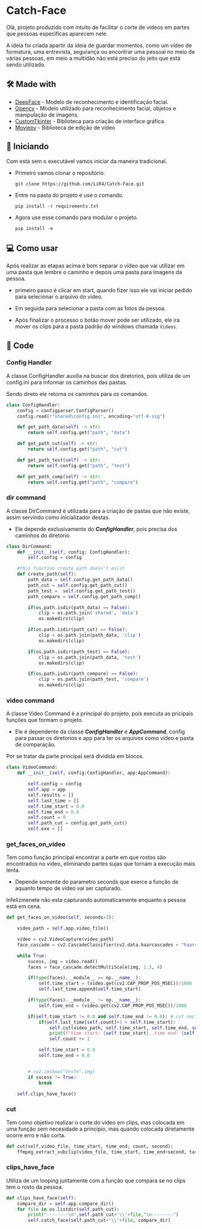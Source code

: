 # Catch-Face

Olá, projeto produzido com intuito de facilitar o corte de vídeos em partes que pessoas especificas aparecem nele.

A ideia foi criada apartir da ideia de guardar momentos, como um vídeo de formatura, uma entrevista, segurança ou encontrar uma pessoal no meio de várias pessoas, em meio a multidão não está preciso do jeito que está sendo utilizado.

## 🛠️ Made with

- [DeepFace](https://github.com/serengil/deepface) - Modelo de reconhecimento e identificação facial.
- [Opencv](https://github.com/opencv/opencv-python) - Modelo utilizado para reconhecimento facial, objetos e manipulação de imagens.
- [CustomTkinter](https://github.com/TomSchimansky/CustomTkinter) - Biblioteca para criação de interface gráfica.
- [Moviepy](https://github.com/Zulko/moviepy) - Biblioteca de edição de vídeo

## 🚀 Iniciando

Com está sem o executável vamos iniciar da maneira tradicional.

- Primeiro vamos clonar o repositório.

  ```
  git clone https://github.com/LiR4/Catch-Face.git
  ```

- Entre na pasta do projeto e use o comando.

  ```python
  pip install -r requirements.txt
  ```

- Agora use esse comando para modular o projeto.
  ```python
  pip install -e
  ```

## 💻 Como usar

Após realizar as etapas acima é bom separar o vídeo que vai utilizar em uma pasta que lembre o caminho e depois uma pasta para imagens da pessoa.

- primeiro passo é clicar em start, quando fizer isso ele vai iniciar pedido para selecionar o arquivo do vídeo.

- Em seguida para selecionar a pasta com as fotos da pessoa.

- Após finalizar o processo o botão mover pode ser utilizado, ele ira mover os clips para a pasta padrão do windows chamada `Videos`.

## 📝 Code

### Config Handler

A classe ConfigHandler auxilia na buscar dos diretorios, pois utiliza de um config.ini para informar os caminhos das pastas.

Sendo direto ele retorna os caminhos para os comandos.

```Python
class ConfigHandler:
    config = configparser.ConfigParser()
    config.read(r"shared\config.ini", encoding="utf-8-sig")

    def get_path_data(self) -> str:
        return self.config.get("path", "data")

    def get_path_cut(self) -> str:
        return self.config.get("path", "cut")

    def get_path_test(self) -> str:
        return self.config.get("path", "test")

    def get_path_comp(self) -> str:
        return self.config.get("path", "compare")
```

### dir command

A classe DirCommand é utilizada para a criação de pastas que não existe, assim servindo como inicializador destas.

- Ele depende exclusivamente do **_ConfigHandler_**, pois precisa dos caminhos do diretório.

```Python
class DirCommand:
    def __init__(self, config: ConfigHandler):
        self.config = config

    #this function create path doesn't exist
    def create_path(self):
        path_data = self.config.get_path_data()
        path_cut = self.config.get_path_cut()
        path_test =  self.config.get_path_test()
        path_compare = self.config.get_path_comp()

        if(os.path.isdir(path_data) == False):
            clip = os.path.join('shared', 'data')
            os.makedirs(clip)

        if(os.path.isdir(path_cut) == False):
            clip = os.path.join(path_data, 'clip')
            os.makedirs(clip)

        if(os.path.isdir(path_test) == False):
            clip = os.path.join(path_data, 'test')
            os.makedirs(clip)

        if(os.path.isdir(path_compare) == False):
            clip = os.path.join(path_test, 'compare')
            os.makedirs(clip)
```

### video command

A classe Video Command é a principal do projeto, pois executa as pricipais funções que formam o projeto.

- Ele é dependente da classe **_ConfigHandler_** e **_AppCommand_**, config para passar os diretorios e app para ter os arquivos como vídeo e pasta de comparação.

Por se tratar da parte principal será dividida em blocos.

```Python
class VideoCommand:
    def __init__(self, config:ConfigHandler, app:AppCommand):

        self.config = config
        self.app = app
        self.results = []
        self.last_time = []
        self.time_start = 0.0
        self.time_end = 0.0
        self.count = 0
        self.path_cut = config.get_path_cut()
        self.exe = []
```

### get_faces_on_video

Tem como função principal encontrar a parte em que rostos são encontrados no vídeo, eliminando partes sujas que tornam a execução mais lenta.

- Depende somente do parametro seconds que exerce a função de aquanto tempo de video vai ser capturado.

Infelizmenete não esta capturando automaticamente enquanto a pessoa está em cena.

```Python
def get_faces_on_video(self, seconds=3):

    video_path = self.app.video_file()

    video = cv2.VideoCapture(video_path)
    face_cascade = cv2.CascadeClassifier(cv2.data.haarcascades + "haarcascade_frontalface_default.xml")

    while True:
        sucess, img = video.read()
        faces = face_cascade.detectMultiScale(img, 1.3, 4)

        if(type(faces).__module__ == np.__name__):
            self.time_start = (video.get(cv2.CAP_PROP_POS_MSEC))/1000
            self.last_time.append(self.time_start)

        if(type(faces).__module__ != np.__name__):
            self.time_end = (video.get(cv2.CAP_PROP_POS_MSEC))/1000

        if(self.time_start != 0.0 and self.time_end != 0.0): # cut section
            if(self.last_time[self.count]+1 < self.time_start):
                self.cut(video_path, self.time_start, self.time_end, self.count, seconds)
                print(f"time start: {self.time_start}, time end: {self.time_end+seconds}")
                self.count += 1

            self.time_start = 0.0
            self.time_end = 0.0


        # cv2.imshow("teste",img)
        if sucess != True:
            break

    self.clips_have_face()
```

### cut

Tem como objetivo realizar o corte do vídeo em clips, mas colocada em uma função sem necesidade a principio, mas quando colocada diretamente ocorre erro e não corta.

```Python
def cut(self,video_file, time_start, time_end, count, second):
    ffmpeg_extract_subclip(video_file, time_start, time_end+second, targetname=self.config.get_path_cut()+f'\cut{count}.mp4')
```
### clips_have_face
Utiliza de um looping juntamente com a função que compara se no clips tem o rosto da pessoa.

```Python
def clips_have_face(self):
    compare_dir = self.app.compare_dir()
    for file in os.listdir(self.path_cut):
        print("--------\n",self.path_cut+'\\'+file,"\n--------")
        self.catch_face(self.path_cut+'\\'+file, compare_dir)      
```

